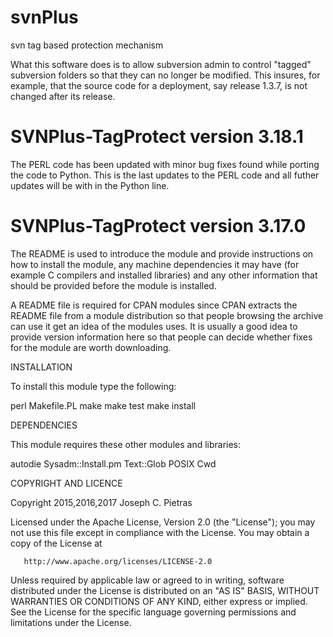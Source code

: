 # svnPlus
svn tag based protection mechanism

What this software does is to allow subversion admin to control "tagged" subversion folders so that they can no longer be modified.
This insures, for example, that the source code for a deployment, say release 1.3.7, is not changed after its release.


SVNPlus-TagProtect version 3.18.1
=================================
The PERL code has been updated with minor bug fixes found while porting the code to Python.
This is the last updates to the PERL code and all futher updates will be with in the Python line.




SVNPlus-TagProtect version 3.17.0
=================================

The README is used to introduce the module and provide instructions on
how to install the module, any machine dependencies it may have (for
example C compilers and installed libraries) and any other information
that should be provided before the module is installed.

A README file is required for CPAN modules since CPAN extracts the
README file from a module distribution so that people browsing the
archive can use it get an idea of the modules uses. It is usually a
good idea to provide version information here so that people can
decide whether fixes for the module are worth downloading.

INSTALLATION

To install this module type the following:

   perl Makefile.PL
   make
   make test
   make install

DEPENDENCIES

This module requires these other modules and libraries:

   autodie
   Sysadm::Install.pm
   Text::Glob
   POSIX
   Cwd

COPYRIGHT AND LICENCE

   Copyright 2015,2016,2017 Joseph C. Pietras
 
   Licensed under the Apache License, Version 2.0 (the "License");
   you may not use this file except in compliance with the License.
   You may obtain a copy of the License at
 
       http://www.apache.org/licenses/LICENSE-2.0
 
   Unless required by applicable law or agreed to in writing, software
   distributed under the License is distributed on an "AS IS" BASIS,
   WITHOUT WARRANTIES OR CONDITIONS OF ANY KIND, either express or implied.
   See the License for the specific language governing permissions and
   limitations under the License.
